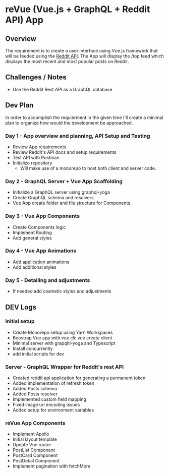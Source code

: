 # reVue (Vue.js + GraphQL + Reddit API) App

## Overview

The requirement is to create a user interface using Vue.js framework that will be feeded using the [Reddit API](http://www.reddit.com/dev/api). The App will display the /top feed which displays the most recent and most popular posts on Reddit.

## Challenges / Notes

- Use the Reddit Rest API as a GraphQL database

## Dev Plan

In order to accomplish the requierment in the given time I'll create a minimal plan to organize how would the development be approached.

### Day 1 - App overview and planning, API Setup and Testing

- Review App requirements
- Review Reddit's API docs and setup requirements
- Test API with Postman
- Initialize repository
  - Will make use of a monorepo to host both client and server code.

### Day 2 - GraphQL Server + Vue App Scaffolding

- Initialize a GraphQL server using graphql-yoga
- Create GraphQL schema and resolvers
- Vue App create folder and file structure for Components

### Day 3 - Vue App Components

- Create Components logic
- Implement Routing
- Add general styles

### Day 4 - Vue App Animations

- Add application animations
- Add additional styles

### Day 5 - Detailing and adjustments

- If needed add cosmetic styles and adjustments

## DEV Logs

### Initial setup

- Create Monorepo setup using Yarn Workspaces
- Boostrap Vue app with vue cli: vue create client
- Minimal server with grapqhl-yoga and Typescript
- Install concurrently
- add initial scripts for dev

### Server - GraphQL Wrapper for Reddit's rest API

- Created reddit api application for generating a permanent token
- Added implementation of refresh token
- Added Posts schema
- Added Posts resolver
- Implemented custom field mapping
- Fixed image url encoding issues
- Added setup for environment variables

### reVue App Components

- Implement Apollo
- Initial layout template
- Update Vue router
- PostList Component
- PostCard Component
- PostDetail Component
- Implement pagination with fetchMore
